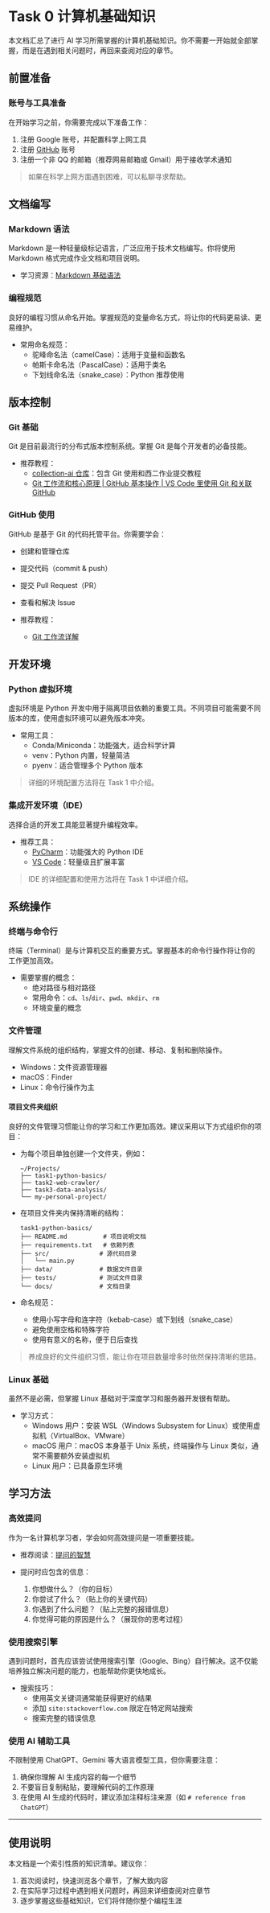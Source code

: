 # Task 0 计算机基础知识

本文档汇总了进行 AI 学习所需掌握的计算机基础知识。你不需要一开始就全部掌握，而是在遇到相关问题时，再回来查阅对应的章节。

## 前置准备

### 账号与工具准备

在开始学习之前，你需要完成以下准备工作：

1. 注册 Google 账号，并配置科学上网工具
2. 注册 [GitHub](https://github.com/) 账号
3. 注册一个非 QQ 的邮箱（推荐网易邮箱或 Gmail）用于接收学术通知

> 如果在科学上网方面遇到困难，可以私聊寻求帮助。

## 文档编写

### Markdown 语法

Markdown 是一种轻量级标记语言，广泛应用于技术文档编写。你将使用 Markdown 格式完成作业文档和项目说明。

* 学习资源：[Markdown 基础语法](https://markdown.com.cn/basic-syntax/)

### 编程规范

良好的编程习惯从命名开始。掌握规范的变量命名方式，将让你的代码更易读、更易维护。

* 常用命名规范：
  * 驼峰命名法（camelCase）：适用于变量和函数名
  * 帕斯卡命名法（PascalCase）：适用于类名
  * 下划线命名法（snake_case）：Python 推荐使用

## 版本控制

### Git 基础

Git 是目前最流行的分布式版本控制系统。掌握 Git 是每个开发者的必备技能。

* 推荐教程：
  * [collection-ai 仓库](https://github.com/west2-online-reserve/collection-ai)：包含 Git 使用和西二作业提交教程
  * [Git 工作流和核心原理 | GitHub 基本操作 | VS Code 里使用 Git 和关联 GitHub](https://www.bilibili.com/video/BV1r3411F7kn/?share_source=copy_web&vd_source=31019e44b62a4369d4eab7afea0fcfdf)

### GitHub 使用

GitHub 是基于 Git 的代码托管平台。你需要学会：

* 创建和管理仓库
* 提交代码（commit & push）
* 提交 Pull Request（PR）
* 查看和解决 Issue

* 推荐教程：
  * [Git 工作流详解](https://www.bilibili.com/video/BV19e4y1q7JJ/?spm_id_from=333.337.search-card.all.click)

## 开发环境

### Python 虚拟环境

虚拟环境是 Python 开发中用于隔离项目依赖的重要工具。不同项目可能需要不同版本的库，使用虚拟环境可以避免版本冲突。

* 常用工具：
  * Conda/Miniconda：功能强大，适合科学计算
  * venv：Python 内置，轻量简洁
  * pyenv：适合管理多个 Python 版本

> 详细的环境配置方法将在 Task 1 中介绍。

### 集成开发环境（IDE）

选择合适的开发工具能显著提升编程效率。

* 推荐工具：
  * [PyCharm](https://www.jetbrains.com.cn/pycharm/)：功能强大的 Python IDE
  * [VS Code](https://code.visualstudio.com/)：轻量级且扩展丰富

> IDE 的详细配置和使用方法将在 Task 1 中详细介绍。

## 系统操作

### 终端与命令行

终端（Terminal）是与计算机交互的重要方式。掌握基本的命令行操作将让你的工作更加高效。

* 需要掌握的概念：
  * 绝对路径与相对路径
  * 常用命令：`cd`、`ls`/`dir`、`pwd`、`mkdir`、`rm`
  * 环境变量的概念

### 文件管理

理解文件系统的组织结构，掌握文件的创建、移动、复制和删除操作。

* Windows：文件资源管理器
* macOS：Finder
* Linux：命令行操作为主

#### 项目文件夹组织

良好的文件管理习惯能让你的学习和工作更加高效。建议采用以下方式组织你的项目：

* 为每个项目单独创建一个文件夹，例如：
  ```
  ~/Projects/
  ├── task1-python-basics/
  ├── task2-web-crawler/
  ├── task3-data-analysis/
  └── my-personal-project/
  ```

* 在项目文件夹内保持清晰的结构：
  ```
  task1-python-basics/
  ├── README.md          # 项目说明文档
  ├── requirements.txt   # 依赖列表
  ├── src/              # 源代码目录
  │   └── main.py
  ├── data/             # 数据文件目录
  ├── tests/            # 测试文件目录
  └── docs/             # 文档目录
  ```

* 命名规范：
  * 使用小写字母和连字符（kebab-case）或下划线（snake_case）
  * 避免使用空格和特殊字符
  * 使用有意义的名称，便于日后查找

> 养成良好的文件组织习惯，能让你在项目数量增多时依然保持清晰的思路。

### Linux 基础

虽然不是必需，但掌握 Linux 基础对于深度学习和服务器开发很有帮助。

* 学习方式：
  * Windows 用户：安装 WSL（Windows Subsystem for Linux）或使用虚拟机（VirtualBox、VMware）
  * macOS 用户：macOS 本身基于 Unix 系统，终端操作与 Linux 类似，通常不需要额外安装虚拟机
  * Linux 用户：已具备原生环境

## 学习方法

### 高效提问

作为一名计算机学习者，学会如何高效提问是一项重要技能。

* 推荐阅读：[提问的智慧](https://github.com/tangx/Stop-Ask-Questions-The-Stupid-Ways/blob/master/README.md)

* 提问时应包含的信息：
  1. 你想做什么？（你的目标）
  2. 你尝试了什么？（贴上你的关键代码）
  3. 你遇到了什么问题？（贴上完整的报错信息）
  4. 你觉得可能的原因是什么？（展现你的思考过程）

### 使用搜索引擎

遇到问题时，首先应该尝试使用搜索引擎（Google、Bing）自行解决。这不仅能培养独立解决问题的能力，也能帮助你更快地成长。

* 搜索技巧：
  * 使用英文关键词通常能获得更好的结果
  * 添加 `site:stackoverflow.com` 限定在特定网站搜索
  * 搜索完整的错误信息

### 使用 AI 辅助工具

不限制使用 ChatGPT、Gemini 等大语言模型工具，但你需要注意：

1. 确保你理解 AI 生成内容的每一个细节
2. 不要盲目复制粘贴，要理解代码的工作原理
3. 在使用 AI 生成的代码时，建议添加注释标注来源（如 `# reference from ChatGPT`）

---

## 使用说明

本文档是一个索引性质的知识清单。建议你：

1. 首次阅读时，快速浏览各个章节，了解大致内容
2. 在实际学习过程中遇到相关问题时，再回来详细查阅对应章节
3. 逐步掌握这些基础知识，它们将伴随你整个编程生涯

